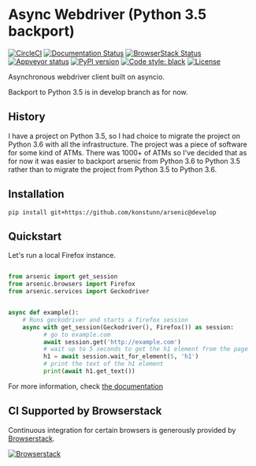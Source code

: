 # Async Webdriver (Python 3.5 backport)

[![CircleCI](https://circleci.com/gh/HDE/arsenic/tree/master.svg?style=svg)](https://circleci.com/gh/HDE/arsenic/tree/master) [![Documentation Status](https://readthedocs.org/projects/arsenic/badge/?version=latest)](http://arsenic.readthedocs.io/en/latest/?badge=latest)
[![BrowserStack Status](https://www.browserstack.com/automate/badge.svg?badge_key=MjJhTXF4TmFlMFc4b1NpMzVBODNpVXNXeE9yWHlqZFNVR1o4N0l5QVhmMD0tLU15R1VoYU1VbGJrM0FxZTFHSjhaWGc9PQ==--836b0ffba754cc76cb9671875a9bd7be134acb98)](https://www.browserstack.com/automate/public-build/MjJhTXF4TmFlMFc4b1NpMzVBODNpVXNXeE9yWHlqZFNVR1o4N0l5QVhmMD0tLU15R1VoYU1VbGJrM0FxZTFHSjhaWGc9PQ==--836b0ffba754cc76cb9671875a9bd7be134acb98)
[![Appveyor status](https://ci.appveyor.com/api/projects/status/8l0koom7h93y1f9q?svg=true)](https://ci.appveyor.com/project/ojii/arsenic)
[![PyPI version](https://badge.fury.io/py/arsenic.svg)](https://badge.fury.io/py/arsenic)
[![Code style: black](https://img.shields.io/badge/code%20style-black-000000.svg)](https://github.com/ambv/black)
[![License](https://img.shields.io/badge/License-Apache%202.0-blue.svg)](https://opensource.org/licenses/Apache-2.0)


Asynchronous webdriver client built on asyncio.

Backport to Python 3.5 is in develop branch as for now.

## History

I have a project on Python 3.5, so I had choice to migrate the project on Python 3.6 with all the infrastructure. The project was a piece of software for some kind of ATMs. There was 1000+ of ATMs so I've decided that as for now it was easier to backport arsenic from Python 3.6 to Python 3.5 rather than to migrate the project from Python 3.5 to Python 3.6.


## Installation

```
pip install git+https://github.com/konstunn/arsenic@develop
```


## Quickstart

Let's run a local Firefox instance.


```python

from arsenic import get_session
from arsenic.browsers import Firefox
from arsenic.services import Geckodriver


async def example():
    # Runs geckodriver and starts a firefox session
    async with get_session(Geckodriver(), Firefox()) as session:
          # go to example.com
          await session.get('http://example.com')
          # wait up to 5 seconds to get the h1 element from the page
          h1 = await session.wait_for_element(5, 'h1')
          # print the text of the h1 element
          print(await h1.get_text())
```

For more information, check [the documentation](https://arsenic.readthedocs.io/)

## CI Supported by Browserstack

Continuous integration for certain browsers is generously provided by [Browserstack](http://browserstack.com).

[![Browserstack](./.circleci/browserstack-logo.png)](http://browserstack.com/)
